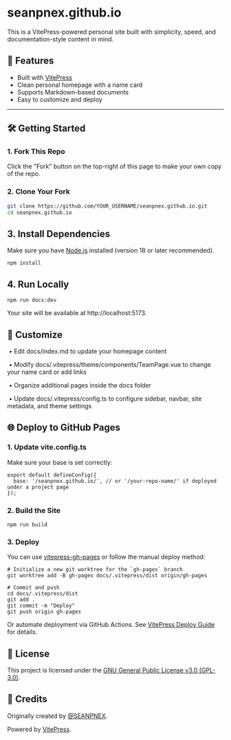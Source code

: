 

# seanpnex.github.io

This is a VitePress-powered personal site built with simplicity, speed, and documentation-style content in mind.

## 🚀 Features

- Built with [VitePress](https://vitepress.dev)
- Clean personal homepage with a name card
- Supports Markdown-based documents
- Easy to customize and deploy

---

## 🛠️ Getting Started

### 1. Fork This Repo

Click the "Fork" button on the top-right of this page to make your own copy of the repo.

### 2. Clone Your Fork

```bash
git clone https://github.com/YOUR_USERNAME/seanpnex.github.io.git
cd seanpnex.github.io
```

## **3. Install Dependencies**

Make sure you have [Node.js](https://nodejs.org/) installed (version 18 or later recommended).

```
npm install
```

## **4. Run Locally**

```
npm run docs:dev
```

Your site will be available at http://localhost:5173.

## **🧪 Customize**

​	•	Edit docs/index.md to update your homepage content

​	•	Modify docs/.vitepress/theme/components/TeamPage.vue to change your name card or add links

​	•	Organize additional pages inside the docs folder

​	•	Update docs/.vitepress/config.ts to configure sidebar, navbar, site metadata, and theme settings

## **🌐 Deploy to GitHub Pages**

### **1. Update vite.config.ts**

Make sure your base is set correctly:

```
export default defineConfig({
  base: '/seanpnex.github.io/', // or '/your-repo-name/' if deployed under a project page
});
```

### **2. Build the Site**

```
npm run build
```

### **3. Deploy**

You can use [vitepress-gh-pages](https://www.npmjs.com/package/vitepress-gh-pages) or follow the manual deploy method:

```
# Initialize a new git worktree for the `gh-pages` branch
git worktree add -B gh-pages docs/.vitepress/dist origin/gh-pages

# Commit and push
cd docs/.vitepress/dist
git add .
git commit -m "Deploy"
git push origin gh-pages
```

Or automate deployment via GitHub Actions. See [VitePress Deploy Guide](https://vitepress.dev/guide/deploy#github-pages) for details.

## **📄 License**

This project is licensed under the [GNU General Public License v3.0 (GPL-3.0)](LICENSE).

## **🙌 Credits**

Originally created by [@SEANPNEX](https://github.com/SEANPNEX).

Powered by [VitePress](https://vitepress.dev).


